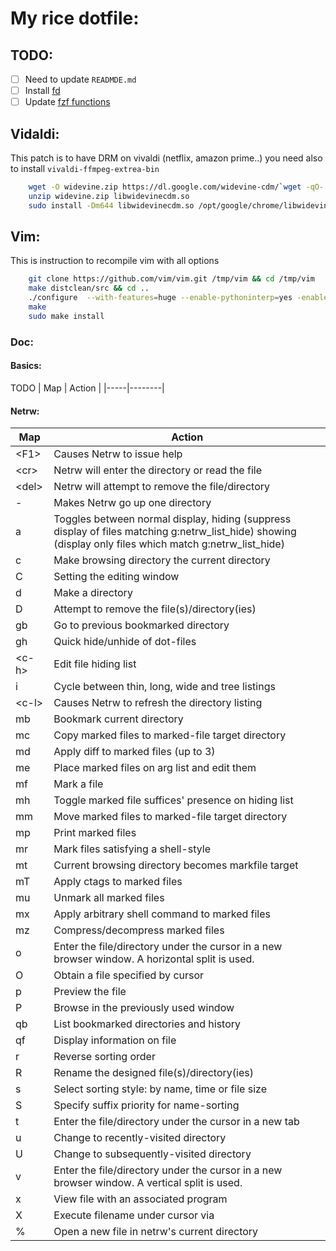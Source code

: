 # My rice dotfile:
## TODO:
- [ ] Need to update  `READMDE.md`
- [ ] Install [fd](https://github.com/sharkdp/fd)
- [ ] Update [fzf functions](https://github.com/junegunn/fzf/#tips)

## Vidaldi:
This patch is to have DRM on vivaldi (netflix, amazon prime..)
you need also to install `vivaldi-ffmpeg-extrea-bin`
```bash
    wget -O widevine.zip https://dl.google.com/widevine-cdm/`wget -qO- https://dl.google.com/widevine-cdm/current.txt`-linux-`uname -m | sed 's/x86_64/x64/;s/i[56]86/ia32/'`.zip
    unzip widevine.zip libwidevinecdm.so
    sudo install -Dm644 libwidevinecdm.so /opt/google/chrome/libwidevinecdm.so
```

## Vim:
This is instruction to recompile vim with all options
```bash
    git clone https://github.com/vim/vim.git /tmp/vim && cd /tmp/vim
    make distclean/src && cd ..
    ./configure  --with-features=huge --enable-pythoninterp=yes -enable-rubyinterp=yes  -enable-cscope --enable-fail-if-missing --enable-multibyte --enable-fontset -with-compiledby="GustavePate" --with-python-config-dir=/usr/lib/python2.7/config/ --with-ruby-command=/usr/bin/ruby --disable-gui --without-x
    make
    sudo make install
```
### Doc:
#### Basics:
TODO
| Map | Action |
|-----|--------|

#### Netrw:
| Map | Action |
|-----|--------|
| &lt;F1&gt; | Causes Netrw to issue help |
| &lt;cr&gt; | Netrw will enter the directory or read the file |
| &lt;del&gt; | Netrw will attempt to remove the file/directory |
| - | Makes Netrw go up one directory |
| a | Toggles between normal display, hiding (suppress display of files matching g:netrw_list_hide) showing (display only files which match g:netrw_list_hide) |
| c | Make browsing directory the current directory |
| C | Setting the editing window |
| d | Make a directory |
| D | Attempt to remove the file(s)/directory(ies) |
| gb | Go to previous bookmarked directory |
| gh | Quick hide/unhide of dot-files |
| &lt;c-h&gt; | Edit file hiding list |
| i | Cycle between thin, long, wide and tree listings |
| &lt;c-l&gt; | Causes Netrw to refresh the directory listing |
| mb | Bookmark current directory |
| mc | Copy marked files to marked-file target directory |
| md | Apply diff to marked files (up to 3) |
| me | Place marked files on arg list and edit them |
| mf | Mark a file |
| mh | Toggle marked file suffices' presence on hiding list |
| mm | Move marked files to marked-file target directory |
| mp | Print marked files |
| mr | Mark files satisfying a shell-style |regexp| |
| mt | Current browsing directory becomes markfile target |
| mT | Apply ctags to marked files |
| mu | Unmark all marked files |
| mx | Apply arbitrary shell command to marked files |
| mz | Compress/decompress marked files |
| o | Enter the file/directory under the cursor in a new browser window. A horizontal split is used. |
| O | Obtain a file specified by cursor |
| p | Preview the file |
| P | Browse in the previously used window |
| qb | List bookmarked directories and history |
| qf | Display information on file |
| r | Reverse sorting order |
| R | Rename the designed file(s)/directory(ies) |
| s | Select sorting style: by name, time or file size |
| S | Specify suffix priority for name-sorting |
| t | Enter the file/directory under the cursor in a new tab |
| u | Change to recently-visited directory |
| U | Change to subsequently-visited directory |
| v | Enter the file/directory under the cursor in a new browser window. A vertical split is used. |
| x | View file with an associated program |
| X | Execute filename under cursor via |system()| |
| % | Open a new file in netrw's current directory |

